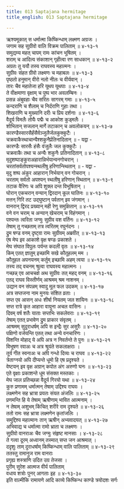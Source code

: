 ```yaml
---
title: 013 Saptajana hermitage
title_english: 013 Saptajana hermitage

---
```


<div class="audioEmbed"  caption="श्रीराम-हरिसीताराममूर्ति-घनपाठिभ्यां वचनम्" src="https://archive.org/download/Ramayana-recitation-Sriram-harisItArAmamUrti-Ghanapaati-v2/Kanda_4/Kanda_4_KSK-013-Saptha_Jana_Shrama_Varnanam_0.mp3"></div>

ऋश्यमूकात् स धर्मात्मा किष्किन्धाम् लक्ष्मण अग्रजः ।  
जगाम सह सुग्रीवो वालि विक्रम पालिताम् ॥ ४-१३-१  
समुद्यम्य महत् चापम् रामः कांचन भूषितम् ।  
शराम् च आदित्य संकाशान् गृहीत्वा रण साधकान् ॥ ४-१३-२  
अग्रतः तु ययौ तस्य राघवस्य महात्मनः ।  
सुग्रीवः संहत ग्रीवो लक्ष्मणः च महाबलः ॥ ४-१३-३  
पृष्ठतो हनुमान् वीरो नलो नीलः च वीर्यवान् ।  
तारः चैव महातेजा हरि यूथप यूथपाः ॥ ४-१३-४  
ते वीक्षमाणा वृक्षाम् च पुष्प भार अवलम्बिनः ।  
प्रसन्न अंबुवहाः चैव सरितः सागरम् गमाः ॥ ४-१३-५  
कन्दराणि च शैलाम् च निर्दराणि गुहाः तथा ।  
शिखराणि च मुख्यानि दरीः च प्रिय दर्शनाः ॥ ४-१३-६  
वैदूर्य विमलैः तोयैः पद्मैः च आकोश कुड्मलैः ।  
शोभितान् सजलान् मार्गे तटाकान् च अवलोकयन् ॥ ४-१३-७  
कारण्डैस्सारसैर्हंसैर्वञ्जुलैर्जलकुक्कुटैः ।  
चक्रवाकैस्थाचान्यैश्शकुनैर्प्रतिनादितान् ॥ - यद्वा -  
कारण्डैः सारसैः हंसैः वंजुलैः जल कुक्कुटैः ।  
चक्रवाकैः तथा च अन्यैः शकुनैः प्रतिनादितान् ॥ ४-१३-८  
मृदुशष्पाङ्कुराअहारान्निर्भयान्वनगोचरान् ।  
चरतांसर्वतोपश्यन्स्थलीषु हरिणान्स्थितान् ॥ - यद्वा -  
मृदु शष्प अंकुर आहारान् निर्भयान् वन गोचरान् ।  
चरताम् सर्वतो अपश्यन् स्थलीषु हरिणान् स्थितान् ॥ ४-१३-९  
तटाक वैरिणः च अपि शुक्ल दन्त विभूषितान् ।  
घोरान् एकचरान् वन्यान् द्विरदान् कूल घातिनः ॥ ४-१३-१०  
मत्तन् गिरि तट उद्घुष्टान् पर्वतान् इव जंगमान् ।  
वानरान् द्विरद प्रख्यान् मही रेणु समुक्षितान् ॥ ४-१३-११  
वने वन चराम् च अन्यान् खेचराम् च विहंगमान् ।  
पश्यन्तः त्वरिता जग्मुः सुग्रीव वश वर्तिनः ॥ ४-१३-१२  
तेषाम् तु गच्छताम् तत्र त्वरितम् रघुनंदनः ।  
द्रुम षण्ड वनम् दृष्ट्वा रामः सुग्रीवम् अब्रवीत् ॥ ४-१३-१३  
एष मेघ इव आकाशे वृक्ष षण्डः प्रकाशते ।  
मेघ संघात विपुलः पर्यन्त कदली वृतः ॥ ४-१३-१४  
किम् एतत् ज्ञातुम् इच्छामि सखे कौतूहलम् मम ।  
कौतूहल अपनयनम् कर्तुम् इच्छामि अहम् त्वया ॥ ४-१३-१५  
तस्य तद् वचनम् श्रुत्वा राघवस्य महात्मनः ।  
गच्छन्न् एव आचचक्षे अथ सुग्रीवः तत् महद् वनम् ॥ ४-१३-१६  
एतद् राघव विस्तीर्णम् आश्रमम् श्रम नाशनम् ।  
उद्यान वन संपन्नम् स्वादु मूल फल उदकम् ॥ ४-१३-१७  
अत्र सप्तजना नाम मुनयः संशित व्रताः ।  
सप्त एव आसन् अधः शीर्षा नियतम् जल शायिनः ॥ ४-१३-१८  
सप्त रात्रे कृत आहारा वायुना अचल वासिनः ।  
दिवम् वर्ष शतैः याताः सप्तभिः सकलेवराः ॥ ४-१३-१९  
तेषाम् एतत् प्रभावेण द्रुम प्राकार संवृतम् ।  
आश्रमम् सुदुराधर्षम् अपि स इन्द्रैः सुर असुरैः ॥ ४-१३-२०  
पक्षिणो वर्जयन्ति एतत् तथा अन्ये वनचारिणः ।  
विशन्ति मोहाद् ये अपि अत्र न निवर्तन्ते ते पुनः ॥ ४-१३-२१  
विभूषण रवाअः च अत्र श्रूयंते सकलाक्षराः ।  
तूर्य गीत स्वनाअः च अपि गन्धो दिव्यः च राघव ॥ ४-१३-२२  
त्रेताग्नयो अपि दीप्यन्ते धूमो हि एष प्रदृश्यते ।  
वेष्टयन् इव वृक्ष अग्रान् कपोत अंग अरुणो घनः ॥ ४-१३-२३  
एते वृक्षाः प्रकाशन्ते धूम संसक्त मस्तकाः ।  
मेघ जाल प्रतिच्छन्ना वैदूर्य गिरयो यथा ॥ ४-१३-२४  
कुरु प्रणामम् धर्मात्मन् तेषाम् उद्दिश्य राघवः ।  
लक्ष्मणेन सह भ्रात्रा प्रयतः संयत अंजलिः ॥ ४-१३-२५  
प्रणमन्ति हि ये तेषाम् ऋषीणाम् भावित आत्मनाम् ।  
न तेषाम् अशुभम् किंचित् शरीरे राम दृश्यते ॥ ४-१३-२६  
ततो रामः सह भ्रात्रा लक्ष्मणेन कृतांजलिः ।  
समुद्दिश्य महात्मानः तान् ऋषीन् अभ्यवादयत् ॥ ४-१३-२७  
अभिवाद्य च धर्मात्मा रामो भ्राता च लक्ष्मणः ।  
सुग्रीवो वानराअः चैव जग्मुः संहृष्ट मानसाः । ४-१३-२८  
ते गत्वा दूरम् अध्वानम् तस्मात् सप्त जन आश्रमात् ।  
ददृशुः ताम् दुराधर्षाम् किष्किन्धाम् वालि पालिताम् ॥ ४-१३-२९  
ततस्तु रामानुज राम वानराः  
प्रगृह्य शस्त्राणि उदित उग्र तेजसा ।  
पुरीम् सुरेश आत्मज वीर्य पालिताम्  
वधाय शत्रोः पुनर् आगताः इह ॥ ४-१३-३०  
इति वाल्मीकि रामायणे आदि काव्ये किष्किन्ध काण्डे त्रयोदशः सर्गः